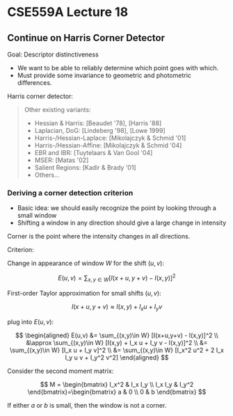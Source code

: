 # CSE559A Lecture 18

## Continue on Harris Corner Detector

Goal: Descriptor distinctiveness

- We want to be able to reliably determine which point goes with which.
- Must provide some invariance to geometric and photometric differences.

Harris corner detector:

> Other existing variants:
> - Hessian & Harris: [Beaudet '78], [Harris '88]
> - Laplacian, DoG: [Lindeberg '98], [Lowe 1999]
> - Harris-/Hessian-Laplace: [Mikolajczyk & Schmid '01]
> - Harris-/Hessian-Affine: [Mikolajczyk & Schmid '04]
> - EBR and IBR: [Tuytelaars & Van Gool '04]
> - MSER: [Matas '02]
> - Salient Regions: [Kadir & Brady '01]
> - Others…

### Deriving a corner detection criterion

- Basic idea: we should easily recognize the point by looking through a small window
- Shifting a window in any direction should give a large change in intensity

Corner is the point where the intensity changes in all directions.

Criterion:

Change in appearance of window $W$ for the shift $(u,v)$:

$$
E(u,v) = \sum_{x,y\in W} [I(x+u,y+v) - I(x,y)]^2
$$

First-order Taylor approximation for small shifts $(u,v)$:

$$
I(x+u,y+v) \approx I(x,y) + I_x u + I_y v
$$

plug into $E(u,v)$:

$$
\begin{aligned}
E(u,v) &= \sum_{(x,y)\in W} [I(x+u,y+v) - I(x,y)]^2 \\
&\approx \sum_{(x,y)\in W} [I(x,y) + I_x u + I_y v - I(x,y)]^2 \\
&= \sum_{(x,y)\in W} [I_x u + I_y v]^2 \\
&= \sum_{(x,y)\in W} [I_x^2 u^2 + 2 I_x I_y u v + I_y^2 v^2]
\end{aligned}
$$

Consider the second moment matrix:

$$
M = \begin{bmatrix}
I_x^2 & I_x I_y \\
I_x I_y & I_y^2
\end{bmatrix}=\begin{bmatrix}
a & 0 \\
0 & b
\end{bmatrix}
$$

If either $a$ or $b$ is small, then the window is not a corner.


